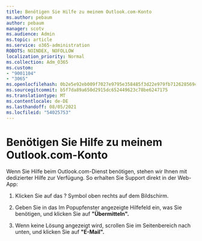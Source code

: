 ```yaml
---
title: Benötigen Sie Hilfe zu meinem Outlook.com-Konto
ms.author: pebaum
author: pebaum
manager: scotv
ms.audience: Admin
ms.topic: article
ms.service: o365-administration
ROBOTS: NOINDEX, NOFOLLOW
localization_priority: Normal
ms.collection: Adm_O365
ms.custom:
- "9001104"
- "3065"
ms.openlocfilehash: 0b2e5e92eb009f7027e9795e358485f3d22e979fb7126285694dd2b3a7ea70b7
ms.sourcegitcommit: b5f7da89a650d2915dc652449623c78be6247175
ms.translationtype: MT
ms.contentlocale: de-DE
ms.lasthandoff: 08/05/2021
ms.locfileid: "54025753"
---
```

# <a name="need-help-with-my-outlookcom-account"></a>Benötigen Sie Hilfe zu meinem Outlook.com-Konto

Wenn Sie Hilfe beim Outlook.com-Dienst benötigen, stehen wir Ihnen mit dedizierter Hilfe zur Verfügung. So erhalten Sie Support direkt in der Web-App: 

1. Klicken Sie auf das ? Symbol oben rechts auf dem Bildschirm. 

2. Geben Sie in das Im Popupfenster angezeigte Hilfefeld ein, was Sie benötigen, und klicken Sie auf **"Übermitteln".** 

3. Wenn keine Lösung angezeigt wird, scrollen Sie im Seitenbereich nach unten, und klicken Sie auf **"E-Mail".**
